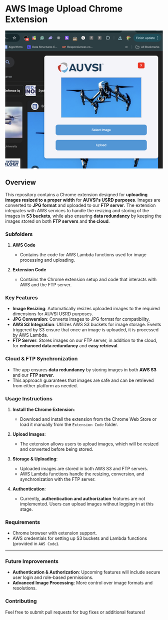 # AWS Image Upload Chrome Extension

![Alt text](https://raw.githubusercontent.com/sukibk/aws-image-upload/master/app_ss.png)


## Overview

This repository contains a Chrome extension designed for **uploading images resized to a proper width** for **AUVSI's USRD purposes**. Images are converted to **JPG format** and uploaded to our **FTP server**. The extension integrates with AWS services to handle the resizing and storing of the images in **S3 buckets**, while also ensuring **data redundancy** by keeping the images stored on both **FTP servers** and **the cloud**.

### Subfolders

1. **AWS Code**
   - Contains the code for AWS Lambda functions used for image processing and uploading.
   
2. **Extension Code**
   - Contains the Chrome extension setup and code that interacts with AWS and the FTP server.

### Key Features

- **Image Resizing**: Automatically resizes uploaded images to the required dimensions for AUVSI USRD purposes.
- **JPG Conversion**: Converts images to JPG format for compatibility.
- **AWS S3 Integration**: Utilizes AWS S3 buckets for image storage. Events triggered by S3 ensure that once an image is uploaded, it is processed by AWS Lambda.
- **FTP Server**: Stores images on our FTP server, in addition to the cloud, for **enhanced data redundancy** and **easy retrieval**.

### Cloud & FTP Synchronization

- The app ensures **data redundancy** by storing images in both **AWS S3** and our **FTP server**.
- This approach guarantees that images are safe and can be retrieved from either platform as needed.

### Usage Instructions

1. **Install the Chrome Extension**:
   - Download and install the extension from the Chrome Web Store or load it manually from the `Extension Code` folder.

2. **Upload Images**:
   - The extension allows users to upload images, which will be resized and converted before being stored.

3. **Storage & Uploading**:
   - Uploaded images are stored in both AWS S3 and FTP servers.
   - AWS Lambda functions handle the resizing, conversion, and synchronization with the FTP server.

4. **Authentication**:
   - Currently, **authentication and authorization** features are not implemented. Users can upload images without logging in at this stage.

### Requirements

- Chrome browser with extension support.
- AWS credentials for setting up S3 buckets and Lambda functions (provided in `AWS Code`).

---

### Future Improvements

- **Authentication & Authorization**: Upcoming features will include secure user login and role-based permissions.
- **Advanced Image Processing**: More control over image formats and resolutions.

### Contributing

Feel free to submit pull requests for bug fixes or additional features!
